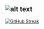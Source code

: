 ## ![alt text](https://imgur.com/n4I7UVf.png)
[![GitHub Streak](https://github-readme-streak-stats.herokuapp.com/?user=malhaniah&theme=dark)](https://git.io/streak-stats) 
